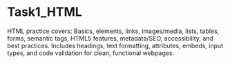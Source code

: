 # Task1_HTML
HTML practice covers: Basics, elements, links, images/media, lists, tables, forms, semantic tags, HTML5 features, metadata/SEO, accessibility, and best practices. Includes headings, text formatting, attributes, embeds, input types, and code validation for clean, functional webpages.
